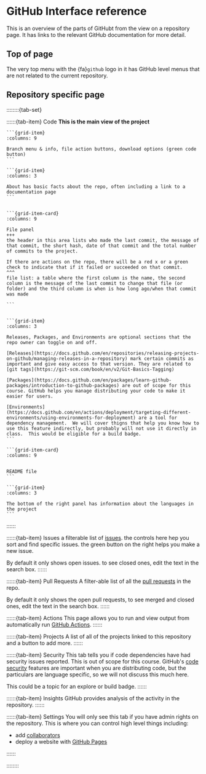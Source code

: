 # GitHub Interface reference    

This is an overview of the parts of GitHubt from the view on a repository page.  It has links to the relevant GitHub documentation for more detail. 

## Top of page
The very top menu with the {fa}`github` logo in it has GitHub level menus that are not related to the current repository. 

## Repository specific page

::::::::{tab-set}

::::::{tab-item} Code
**This is the main view of the project**

````{grid}
```{grid-item}
:columns: 9

Branch menu & info, file action buttons, download options (green code button)
```

```{grid-item}
:columns: 3

About has basic facts about the repo, often including a link to a documentation page
```


```{grid-item-card}
:columns: 9

File panel
+++
the header in this area lists who made the last commit, the message of that commit, the short hash, date of that commit and the total number of commits to the project. 

If there are actions on the repo, there will be a red x or a green check to indicate that if it failed or succeeded on that commit. 
^^^
file list: a table where the first column is the name, the second column is the message of the last commit to change that file (or folder) and the third column is when is how long ago/when that commit was made

```


```{grid-item}
:columns: 3

Releases, Packages, and Environments are optional sections that the repo owner can toggle on and off.  

[Releases](https://docs.github.com/en/repositories/releasing-projects-on-github/managing-releases-in-a-repository) mark certain commits as important and give easy access to that version. They are related to [git tags](https://git-scm.com/book/en/v2/Git-Basics-Tagging)

[Packages](https://docs.github.com/en/packages/learn-github-packages/introduction-to-github-packages) are out of scope for this course. GitHub helps you manage distributing your code to make it easier for users.  

[Environments](https://docs.github.com/en/actions/deployment/targeting-different-environments/using-environments-for-deployment) are a tool for dependency management.  We will cover thigns that help you know how to use this feature indirectly, but probably will not use it directly in class.  This would be eligible for a build badge. 
```

```{grid-item-card}
:columns: 9


README file
```

```{grid-item}
:columns: 3

The bottom of the right panel has information about the languages in the project 
```
````

::::::


::::::{tab-item} Issues
a filterable list of [issues](https://docs.github.com/en/issues). the controls here hep you sort and find specific issues. 
the green button on the right helps you make a new issue.

By default it only shows open issues. to see closed ones, edit the text in the search box. 
::::::


::::::{tab-item} Pull Requests
A filter-able list of all the [pull requests](https://docs.github.com/en/pull-requests) in the repo. 

By default it only shows the open pull requests, to see merged and closed ones, edit the text in the search box. 
::::::


::::::{tab-item} Actions
This page allows you to run and view output from automatically run [GitHub Actions](https://docs.github.com/en/actions). 
::::::

::::::{tab-item} Projects
A list of all of the  projects linked to this repository and a button to add more. 
::::::


::::::{tab-item} Security
This tab tells you if code dependencies have had security issues reported.  This is out of scope for this course. GitHub's [code security](https://docs.github.com/en/code-security) features are  important when you are distributing code, but the particulars are language specific, so we will not discuss this much here. 

This could be a topic for an explore or build badge. 
::::::

::::::{tab-item} Insights
GitHub provides analysis of the activity in the repository. 
::::::


::::::{tab-item} Settings
You will only see this tab if you have admin rights on the repository.  This is where you can control high level things including: 
- add [collaborators](https://docs.github.com/en/account-and-profile/setting-up-and-managing-your-personal-account-on-github/managing-access-to-your-personal-repositories/inviting-collaborators-to-a-personal-repository)
- deploy a website with [GitHub Pages](https://docs.github.com/en/pages)

::::::

::::::::


